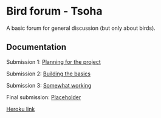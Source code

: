 # Bird forum - Tsoha

A basic forum for general discussion (but only about birds).

## Documentation

Submission 1: [Planning for the project](https://github.com/blakaut/bird-forum-tsoha/blob/master/Documentation/plan.md)

Submission 2: [Building the basics](https://github.com/blakaut/bird-forum-tsoha/blob/master/Documentation/submission2.md)

Submission 3: [Somewhat working](https://github.com/blakaut/bird-forum-tsoha/blob/master/Documentation/submission3.md)

Final submission: [Placeholder](https://github.com/blakaut/bird-forum-tsoha/blob/master/Documentation/final.md)

[Heroku link](https://bird-forum-tsoha.herokuapp.com/)
